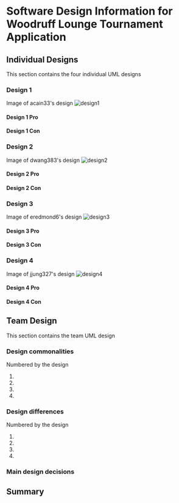 # Software Design Information for Woodruff Lounge Tournament Application

## Individual Designs
This section contains the four individual UML designs

### Design 1
Image of acain33's design
![design1](https://github.gatech.edu/gt-omscs-se-2017spring/6300Spring17Team75/blob/master/GroupProject/Design-Team/design1.png)
#### Design 1 Pro

#### Design 1 Con

### Design 2
Image of dwang383's design
![design2](https://github.gatech.edu/gt-omscs-se-2017spring/6300Spring17Team75/blob/master/GroupProject/Design-Team/design2.png)
#### Design 2 Pro

#### Design 2 Con

### Design 3
Image of eredmond6's design
![design3](https://github.gatech.edu/gt-omscs-se-2017spring/6300Spring17Team75/blob/master/GroupProject/Design-Team/design3.png)
#### Design 3 Pro

#### Design 3 Con

### Design 4
Image of jjung327's design
![design4](https://github.gatech.edu/gt-omscs-se-2017spring/6300Spring17Team75/blob/master/GroupProject/Design-Team/design4.png)
#### Design 4 Pro

#### Design 4 Con

## Team Design
This section contains the team UML design

### Design commonalities
Numbered by the design

1. 
2. 
3. 
4. 

### Design differences
Numbered by the design

1. 
2. 
3. 
4. 

### Main design decisions

## Summary
